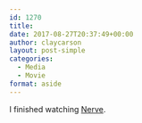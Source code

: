 ```yaml
---
id: 1270
title: 
date: 2017-08-27T20:37:49+00:00
author: claycarson
layout: post-simple
categories: 
  - Media
  - Movie
format: aside
---
```

I finished watching [Nerve](https://m.youtube.com/watch?v=AX1BTiHzq-I).